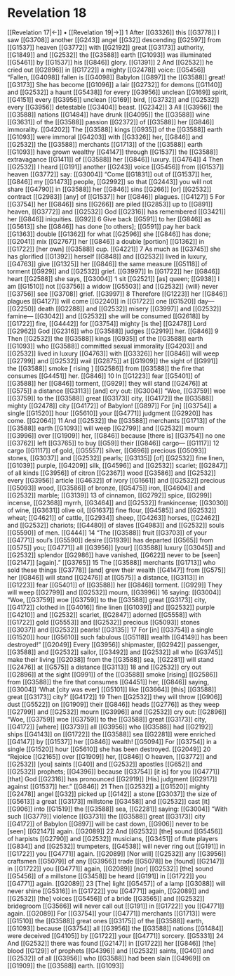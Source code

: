 # Revelation 18
[[Revelation 17|←]] • [[Revelation 19|→]]
1 After [[G3326]] this [[G3778]] I saw [[G3708]] another [[G243]] angel [[G32]] descending [[G2597]] from [[G1537]] heaven [[G3772]] with [[G2192]] great [[G3173]] authority, [[G1849]] and [[G2532]] the [[G3588]] earth [[G1093]] was illuminated [[G5461]] by [[G1537]] his [[G846]] glory. [[G1391]] 
2 And [[G2532]] he cried out [[G2896]] in [[G1722]] a mighty [[G2478]] voice: [[G5456]] “Fallen, [[G4098]] fallen is [[G4098]] Babylon [[G897]] the [[G3588]] great! [[G3173]] She has become [[G1096]] a lair [[G2732]] for demons [[G1140]] and [[G2532]] a haunt [[G5438]] for every [[G3956]] unclean [[G169]] spirit, [[G4151]] every [[G3956]] unclean [[G169]] bird, [[G3732]] and [[G2532]] every [[G3956]] detestable [[G3404]] beast. [[G2342]] 
3 All [[G3956]] the [[G3588]] nations [[G1484]] have drunk [[G4095]] the [[G3588]] wine [[G3631]] of the [[G3588]] passion [[G2372]] of [[G3588]] her [[G846]] immorality. [[G4202]] The [[G3588]] kings [[G935]] of the [[G3588]] earth [[G1093]] were immoral [[G4203]] with [[G3326]] her, [[G846]] and [[G2532]] the [[G3588]] merchants [[G1713]] of the [[G3588]] earth [[G1093]] have grown wealthy [[G4147]] through [[G1537]] the [[G3588]] extravagance [[G1411]] of [[G3588]] her [[G846]] luxury. [[G4764]] 
4 Then [[G2532]] I heard [[G191]] another [[G243]] voice [[G5456]] from [[G1537]] heaven [[G3772]] say: [[G3004]] “Come [[G1831]] out of [[G1537]] her, [[G846]] my [[G1473]] people, [[G2992]] so that [[G2443]] you will not share [[G4790]] in [[G3588]] her [[G846]] sins [[G266]] [or] [[G2532]] contract [[G2983]] [any] of [[G1537]] her [[G846]] plagues. [[G4127]] 
5 For [[G3754]] her [[G846]] sins [[G266]] are piled [[G2853]] up to [[G891]] heaven, [[G3772]] and [[G2532]] God [[G2316]] has remembered [[G3421]] her [[G846]] iniquities. [[G92]] 
6 Give back [[G591]] to her [[G846]] as [[G5613]] she [[G846]] has done [to others]; [[G591]] pay her back [[G1363]] double [[G1362]] for what [[G2596]] she [[G846]] has done; [[G2041]] mix [[G2767]] her [[G846]] a double [portion] [[G1362]] in [[G1722]] [her own] [[G3588]] cup. [[G4221]] 
7 As much as [[G3745]] she has glorified [[G1392]] herself [[G848]] and [[G2532]] lived in luxury, [[G4763]] give [[G1325]] her [[G846]] the same measure [[G5118]] of torment [[G929]] and [[G2532]] grief. [[G3997]] In [[G1722]] her [[G846]] heart [[G2588]] she says, [[G3004]] ‘I sit [[G2521]] [as] queen; [[G938]] I am [[G1510]] not [[G3756]] a widow [[G5503]] and [[G2532]] {will} never [[G3756]] see [[G3708]] grief. [[G3997]] 
8 Therefore [[G1223]] her [[G846]] plagues [[G4127]] will come [[G2240]] in [[G1722]] one [[G1520]] day— [[G2250]] death [[G2288]] and [[G2532]] misery [[G3997]] and [[G2532]] famine— [[G3042]] and [[G2532]] she will be consumed [[G2618]] by [[G1722]] fire, [[G4442]] for [[G3754]] mighty [is the] [[G2478]] Lord [[G2962]] God [[G2316]] who [[G3588]] judges [[G2919]] her. [[G846]] 
9 Then [[G2532]] the [[G3588]] kings [[G935]] of the [[G3588]] earth [[G1093]] who [[G3588]] committed sexual immorality [[G4203]] and [[G2532]] lived in luxury [[G4763]] with [[G3326]] her [[G846]] will weep [[G2799]] and [[G2532]] wail [[G2875]] at [[G1909]] the sight of [[G991]] the [[G3588]] smoke [ rising ] [[G2586]] from [[G3588]] the fire that consumes [[G4451]] her. [[G846]] 
10 In [[G1223]] fear [[G5401]] of [[G3588]] her [[G846]] torment, [[G929]] they will stand [[G2476]] at [[G575]] a distance [[G3113]] [and] cry out: [[G3004]] “Woe, [[G3759]] woe [[G3759]] to the [[G3588]] great [[G3173]] city, [[G4172]] the [[G3588]] mighty [[G2478]] city [[G4172]] of Babylon! [[G897]] For [in] [[G3754]] a single [[G1520]] hour [[G5610]] your [[G4771]] judgment [[G2920]] has come. [[G2064]] 
11 And [[G2532]] the [[G3588]] merchants [[G1713]] of the [[G3588]] earth [[G1093]] will weep [[G2799]] and [[G2532]] mourn [[G3996]] over [[G1909]] her, [[G846]] because [there is] [[G3754]] no one [[G3762]] left [[G3765]] to buy [[G59]] their [[G846]] cargo— [[G1117]] 
12 cargo [[G1117]] of gold, [[G5557]] silver, [[G696]] precious [[G5093]] stones, [[G3037]] and [[G2532]] pearls; [[G3135]] [of] [[G2532]] fine linen, [[G1039]] purple, [[G4209]] silk, [[G4596]] and [[G2532]] scarlet; [[G2847]] of all kinds [[G3956]] of citron [[G2367]] wood [[G3586]] and [[G2532]] every [[G3956]] article [[G4632]] of ivory [[G1661]] and [[G2532]] precious [[G5093]] wood, [[G3586]] of bronze, [[G5475]] iron, [[G4604]] and [[G2532]] marble; [[G3139]] 
13 of cinnamon, [[G2792]] spice, [[G299]] incense, [[G2368]] myrrh, [[G3464]] and [[G2532]] frankincense; [[G3030]] of wine, [[G3631]] olive oil, [[G1637]] fine flour, [[G4585]] and [[G2532]] wheat; [[G4621]] of cattle, [[G2934]] sheep, [[G4263]] horses, [[G2462]] and [[G2532]] chariots; [[G4480]] of slaves [[G4983]] and [[G2532]] souls [[G5590]] of men. [[G444]] 
14 “The [[G3588]] fruit [[G3703]] of your [[G4771]] soul’s [[G5590]] desire [[G1939]] has departed [[G565]] from [[G575]] you; [[G4771]] all [[G3956]] [your] [[G3588]] luxury [[G3045]] and [[G2532]] splendor [[G2986]] have vanished, [[G622]] never to be [seen] [[G2147]] [again].” [[G3765]] 
15 The [[G3588]] merchants [[G1713]] who sold these things [[G3778]] [and] grew their wealth [[G4147]] from [[G575]] her [[G846]] will stand [[G2476]] at [[G575]] a distance, [[G3113]] in [[G1223]] fear [[G5401]] of [[G3588]] her [[G846]] torment. [[G929]] They will weep [[G2799]] and [[G2532]] mourn, [[G3996]] 
16 saying: [[G3004]] “Woe, [[G3759]] woe [[G3759]] to the [[G3588]] great [[G3173]] city, [[G4172]] clothed in [[G4016]] fine linen [[G1039]] and [[G2532]] purple [[G4210]] and [[G2532]] scarlet, [[G2847]] adorned [[G5558]] with [[G1722]] gold [[G5553]] and [[G2532]] precious [[G5093]] stones [[G3037]] and [[G2532]] pearls! [[G3135]] 
17 For [in] [[G3754]] a single [[G1520]] hour [[G5610]] such fabulous [[G5118]] wealth [[G4149]] has been destroyed!” [[G2049]] Every [[G3956]] shipmaster, [[G2942]] passenger, [[G3588]] and [[G2532]] sailor, [[G3492]] and [[G2532]] all who [[G3745]] make their living [[G2038]] from the [[G3588]] sea, [[G2281]] will stand [[G2476]] at [[G575]] a distance [[G3113]] 
18 and [[G2532]] cry out [[G2896]] at the sight [[G991]] of the [[G3588]] smoke [rising] [[G2586]] from [[G3588]] the fire that consumes [[G4451]] her, [[G846]] saying, [[G3004]] ‘What [city was ever] [[G5101]] like [[G3664]] [this] [[G3588]] great [[G3173]] city?’ [[G4172]] 
19 Then [[G2532]] they will throw [[G906]] dust [[G5522]] on [[G1909]] their [[G846]] heads [[G2776]] as they weep [[G2799]] and [[G2532]] mourn [[G3996]] and [[G2532]] cry out: [[G2896]] “Woe, [[G3759]] woe [[G3759]] to the [[G3588]] great [[G3173]] city, [[G4172]] [where] [[G3739]] all [[G3956]] who [[G3588]] had [[G2192]] ships [[G4143]] on [[G1722]] the [[G3588]] sea [[G2281]] were enriched [[G4147]] by [[G1537]] her [[G846]] wealth! [[G5094]] For [[G3754]] in a single [[G1520]] hour [[G5610]] she has been destroyed. [[G2049]] 
20 “Rejoice [[G2165]] over [[G1909]] her, [[G846]] O heaven, [[G3772]] and [[G2532]] [you] saints [[G40]] and [[G2532]] apostles [[G652]] and [[G2532]] prophets; [[G4396]] because [[G3754]] [it is] for you [[G4771]] [that] God [[G2316]] has pronounced [[G2919]] [His] judgment [[G2917]] against [[G1537]] her.” [[G846]] 
21 Then [[G2532]] a [[G1520]] mighty [[G2478]] angel [[G32]] picked up [[G142]] a stone [[G3037]] the size of [[G5613]] a great [[G3173]] millstone [[G3458]] and [[G2532]] cast [it] [[G906]] into [[G1519]] the [[G3588]] sea, [[G2281]] saying: [[G3004]] “With such [[G3779]] violence [[G3731]] the [[G3588]] great [[G3173]] city [[G4172]] of Babylon [[G897]] will be cast down, [[G906]] never to be [seen] [[G2147]] again. [[G2089]] 
22 And [[G2532]] [the] sound [[G5456]] of harpists [[G2790]] and [[G2532]] musicians, [[G3451]] of flute players [[G834]] and [[G2532]] trumpeters, [[G4538]] will never ring out [[G191]] in [[G1722]] you [[G4771]] again. [[G2089]] [Nor will] [[G2532]] any [[G3956]] craftsmen [[G5079]] of any [[G3956]] trade [[G5078]] be [found] [[G2147]] in [[G1722]] you [[G4771]] again, [[G2089]] [nor] [[G2532]] [the] sound [[G5456]] of a millstone [[G3458]] be heard [[G191]] in [[G1722]] you [[G4771]] again. [[G2089]] 
23 [The] light [[G5457]] of a lamp [[G3088]] will never shine [[G5316]] in [[G1722]] you [[G4771]] again, [[G2089]] and [[G2532]] [the] voices [[G5456]] of a bride [[G3565]] and [[G2532]] bridegroom [[G3566]] will never call out [[G191]] in [[G1722]] you [[G4771]] again. [[G2089]] For [[G3754]] your [[G4771]] merchants [[G1713]] were [[G1510]] the [[G3588]] great ones [[G3175]] of the [[G3588]] earth, [[G1093]] because [[G3754]] all [[G3956]] the [[G3588]] nations [[G1484]] were deceived [[G4105]] by [[G1722]] your [[G4771]] sorcery. [[G5331]] 
24 And [[G2532]] there was found [[G2147]] in [[G1722]] her [[G846]] [the] blood [[G129]] of prophets [[G4396]] and [[G2532]] saints, [[G40]] and [[G2532]] of all [[G3956]] who [[G3588]] had been slain [[G4969]] on [[G1909]] the [[G3588]] earth. [[G1093]] 
